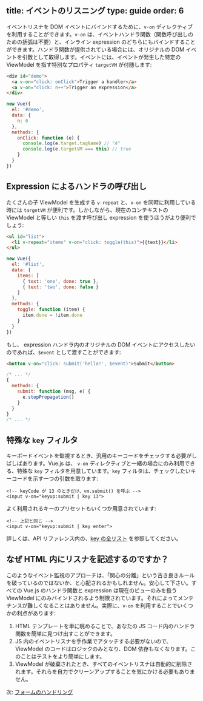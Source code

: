 title: イベントのリスニング
type: guide
order: 6
---

イベントリスナを DOM イベントにバインドするために、`v-on` ディレクティブを利用することができます。`v-on` は、イベントハンドラ関数（関数呼び出しのための括弧は不要）と、インライン expression のどちらにもバインドすることができます。ハンドラ関数が提供されている場合には、オリジナルの DOM イベントを引数として取得します。イベントには、イベントが発生した特定の ViewModel を指す特別なプロパティ `targetVM` が付随します:

``` html
<div id="demo">
  <a v-on="click: onClick">Trigger a handler</a>
  <a v-on="click: n++">Trigger an expression</a>
</div>
```

``` js
new Vue({
  el: '#demo',
  data: {
    n: 0
  },
  methods: {
    onClick: function (e) {
      console.log(e.target.tagName) // "A"
      console.log(e.targetVM === this) // true
    }
  }
})
```

## Expression によるハンドラの呼び出し

たくさんの子 ViewModel を生成する `v-repeat` と、`v-on` を同時に利用している時には `targetVM` が便利です。しかしながら、現在のコンテキストの ViewModel と等しい `this` を渡す呼び出し expression を使うほうがより便利でしょう:

``` html
<ul id="list">
  <li v-repeat="items" v-on="click: toggle(this)">{{text}}</li>
</ul>
```

``` js
new Vue({
  el: '#list',
  data: {
    items: [
      { text: 'one', done: true },
      { text: 'two', done: false }
    ]
  },
  methods: {
    toggle: function (item) {
      item.done = !item.done
    }
  }
})
```

もし、 expression ハンドラ内のオリジナルの DOM イベントにアクセスしたいのであれば、`$event` として渡すことができます:

``` html
<button v-on="click: submit('hello!', $event)">Submit</button>
```

``` js
/* ... */
{
  methods: {
    submit: function (msg, e) {
      e.stopPropagation()
    }
  }
}
/* ... */
```

## 特殊な `key` フィルタ

キーボードイベントを監視するとき、汎用のキーコードをチェックする必要がしばしばあります。Vue.js は、 `v-on` ディレクティブと一緒の場合にのみ利用できる、特殊な `key` フィルタを用意しています。`key` フィルタは、チェックしたいキーコードを示す一つの引数を取ります:

```
<!-- keyCode が 13 のときだけ、vm.submit() を呼ぶ -->
<input v-on="keyup:submit | key 13">
```

よく利用されるキーのプリセットもいくつか用意されています:

```
<!-- 上記と同じ -->
<input v-on="keyup:submit | key enter">
```

詳しくは、API リファレンス内の、[key の全リスト](/api/filters.html#key) を参照してください。

## なぜ HTML 内にリスナを記述するのですか？

このようなイベント監視のアプローチは、「関心の分離」という古き良きルールを破っているのではないか、と心配されるかもしれません。安心して下さい。すべての Vue.js のハンドラ関数と expression は現在のビューのみを扱う ViewModel にのみバインドされるよう制限されています。それによってメンテナンスが難しくなることはありません。実際に、`v-on` を利用することでいくつかの利点があります:

1. HTML テンプレートを単に眺めることで、あなたの JS コード内のハンドラ関数を簡単に見つけ出すことができます。
2. JS 内のイベントリスナを手作業でアタッチする必要がないので、ViewModel のコードはロジックのみとなり、DOM 依存もなくなります。このことはテストをより簡単にします。
3. ViewModel が破棄されたとき、すべてのイベントリスナは自動的に削除されます。それらを自力でクリーンアップすることを気にかける必要もありません。

次: [フォームのハンドリング](/guide/forms.html)
